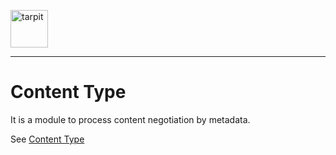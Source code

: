 <p>
    <img src="https://www.tarpit.cc/assets/tarpit.svg" alt="tarpit" height="60">
</p>

---

# Content Type

It is a module to process content negotiation by metadata.

See [Content Type](https://www.tarpit.cc/5-content-type)
